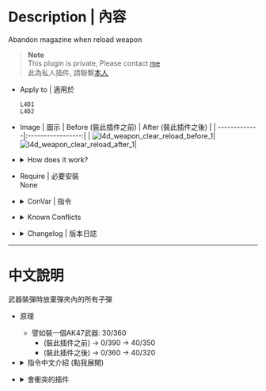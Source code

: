 # Description | 內容
Abandon magazine when reload weapon

> __Note__ <br/>
This plugin is private, Please contact [me](/#私人插件列表-private-plugins-list)<br/>
此為私人插件, 請聯繫[本人](/#私人插件列表-private-plugins-list)

* Apply to | 適用於
	```
	L4D1
	L4D2
	```

* Image | 圖示
	| Before (裝此插件之前)  			| After (裝此插件之後) |
	| -------------|:-----------------:|
	| ![l4d_weapon_clear_reload_before_1](image/l4d_weapon_clear_reload_before_1.gif)|![l4d_weapon_clear_reload_after_1](image/l4d_weapon_clear_reload_after_1.gif)|

* <details><summary>How does it work?</summary>

	* When you reload weapon, abandon the magazine
	* For example, Reload Ak47: 30/360
		* (Original) -> 0/390 -> 40/350
		* (After) -> 0/360 -> 40/320
</details>

* Require | 必要安裝
<br/>None

* <details><summary>ConVar | 指令</summary>

	* cfg/sourcemod/l4d_weapon_clear_reload.cfg
		```php
		// 0=off plugin, 1=on plugin
		l4d_weapon_clear_reload_allow "1"
		```
</details>

* <details><summary>Known Conflicts</summary>
	
	If you don't use any of these plugins at all, no need to worry about conflicts.
	1. [l4d2_weapon_csgo_reload](https://github.com/fbef0102/L4D1_2-Plugins/tree/master/l4d2_weapon_csgo_reload)
		* Quickswitch Reloading like CS:GO in L4D2
</details>

* <details><summary>Changelog | 版本日誌</summary>

	* v1.0 (2025-2-15)
		* Initial Release
</details>

- - - -
# 中文說明
武器裝彈時放棄彈夾內的所有子彈

* 原理
	* 譬如裝一個AK47武器: 30/360
		* (裝此插件之前) -> 0/390 -> 40/350
		* (裝此插件之後) -> 0/360 -> 40/320

* <details><summary>指令中文介紹 (點我展開)</summary>

	* cfg/sourcemod/l4d_weapon_clear_reload.cfg
		```php
		// 0=關閉插件, 1=啟動插件
		l4d_weapon_clear_reload_allow "1"
		```
</details>

* <details><summary>會衝突的插件</summary>
	
    如果沒安裝以下插件就不需要擔心衝突
	1. [l4d2_weapon_csgo_reload](https://github.com/fbef0102/L4D1_2-Plugins/tree/master/l4d2_weapon_csgo_reload)
		* 將武器改成現代遊戲的裝子彈機制 (仿CS:GO切槍裝彈設定)
</details>